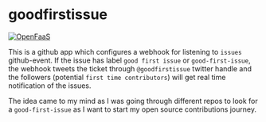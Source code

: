 # goodfirstissue 

[![OpenFaaS](https://img.shields.io/badge/openfaas-cloud-blue.svg)](https://www.openfaas.com)

This is a github app which configures a webhook for listening to `issues` github-event. If the issue has label `good first issue` or `good-first-issue`, the webhook tweets the ticket through `@goodfirstissue` twitter handle and the followers (potential `first time contributors`) will get real time notification of the issues.

The idea came to my mind as I was going through different repos to look for a `good-first-issue` as I want to start my open source contributions journey.